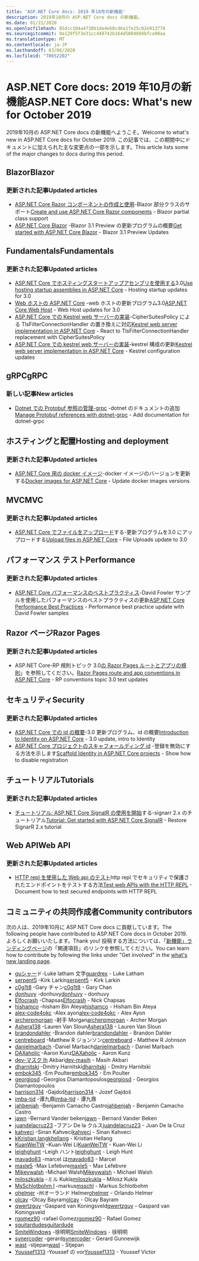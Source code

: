 ```yaml
---
title: 'ASP.NET Core docs: 2019 年10月の新機能'
description: 2019年10月の ASP.NET Core docs の新機能。
ms.date: 01/21/2020
ms.openlocfilehash: 85dcc104a4738b1de4eb8c46a1fe25c02e913778
ms.sourcegitcommit: 9a129f5f3e31cc449742b164d5004894bfca90aa
ms.translationtype: MT
ms.contentlocale: ja-JP
ms.lasthandoff: 03/06/2020
ms.locfileid: "78652202"
---
```

# <a name="aspnet-core-docs-whats-new-for-october-2019"></a><span data-ttu-id="fb5b9-103">ASP.NET Core docs: 2019 年10月の新機能</span><span class="sxs-lookup"><span data-stu-id="fb5b9-103">ASP.NET Core docs: What's new for October 2019</span></span>

<span data-ttu-id="fb5b9-104">2019年10月の ASP.NET Core docs の新機能へようこそ。</span><span class="sxs-lookup"><span data-stu-id="fb5b9-104">Welcome to what's new in ASP.NET Core docs for October 2019.</span></span> <span data-ttu-id="fb5b9-105">この記事では、この期間中にドキュメントに加えられた主な変更点の一部を示します。</span><span class="sxs-lookup"><span data-stu-id="fb5b9-105">This article lists some of the major changes to docs during this period.</span></span>

## <a name="blazor"></a><span data-ttu-id="fb5b9-106">Blazor</span><span class="sxs-lookup"><span data-stu-id="fb5b9-106">Blazor</span></span>

### <a name="updated-articles"></a><span data-ttu-id="fb5b9-107">更新された記事</span><span class="sxs-lookup"><span data-stu-id="fb5b9-107">Updated articles</span></span>

- <span data-ttu-id="fb5b9-108">[ASP.NET Core Razor コンポーネントの作成と使用](../blazor/components.md)-Blazor 部分クラスのサポート</span><span class="sxs-lookup"><span data-stu-id="fb5b9-108">[Create and use ASP.NET Core Razor components](../blazor/components.md) - Blazor partial class support</span></span>
- <span data-ttu-id="fb5b9-109">[ASP.NET Core Blazor](../blazor/get-started.md) -Blazor 3.1 Preview の更新プログラムの概要</span><span class="sxs-lookup"><span data-stu-id="fb5b9-109">[Get started with ASP.NET Core Blazor](../blazor/get-started.md) - Blazor 3.1 Preview Updates</span></span>

## <a name="fundamentals"></a><span data-ttu-id="fb5b9-110">Fundamentals</span><span class="sxs-lookup"><span data-stu-id="fb5b9-110">Fundamentals</span></span>

### <a name="updated-articles"></a><span data-ttu-id="fb5b9-111">更新された記事</span><span class="sxs-lookup"><span data-stu-id="fb5b9-111">Updated articles</span></span>

- <span data-ttu-id="fb5b9-112">[ASP.NET Core でホスティングスタートアップアセンブリを使用する](../fundamentals/host/platform-specific-configuration.md)3.0</span><span class="sxs-lookup"><span data-stu-id="fb5b9-112">[Use hosting startup assemblies in ASP.NET Core](../fundamentals/host/platform-specific-configuration.md) - Hosting startup updates for 3.0</span></span>
- <span data-ttu-id="fb5b9-113">[Web ホストの ASP.NET Core](../fundamentals/host/web-host.md) -web ホストの更新プログラム3.0</span><span class="sxs-lookup"><span data-stu-id="fb5b9-113">[ASP.NET Core Web Host](../fundamentals/host/web-host.md) - Web Host updates for 3.0</span></span>
- <span data-ttu-id="fb5b9-114">[ASP.NET Core での Kestrel web サーバーの実装](../fundamentals/servers/kestrel.md)-CipherSuitesPolicy による TlsFilterConnectionHandler の置き換えに対応</span><span class="sxs-lookup"><span data-stu-id="fb5b9-114">[Kestrel web server implementation in ASP.NET Core](../fundamentals/servers/kestrel.md) - React to TlsFilterConnectionHandler replacement with CipherSuitesPolicy</span></span>
- <span data-ttu-id="fb5b9-115">[ASP.NET Core での kestrel web サーバーの実装](../fundamentals/servers/kestrel.md)-kestrel 構成の更新</span><span class="sxs-lookup"><span data-stu-id="fb5b9-115">[Kestrel web server implementation in ASP.NET Core](../fundamentals/servers/kestrel.md) - Kestrel configuration updates</span></span>

## <a name="grpc"></a><span data-ttu-id="fb5b9-116">gRPC</span><span class="sxs-lookup"><span data-stu-id="fb5b9-116">gRPC</span></span>

### <a name="new-articles"></a><span data-ttu-id="fb5b9-117">新しい記事</span><span class="sxs-lookup"><span data-stu-id="fb5b9-117">New articles</span></span>

- <span data-ttu-id="fb5b9-118">[Dotnet での Protobuf 参照の管理-grpc](../grpc/dotnet-grpc.md) -dotnet のドキュメントの追加</span><span class="sxs-lookup"><span data-stu-id="fb5b9-118">[Manage Protobuf references with dotnet-grpc](../grpc/dotnet-grpc.md) - Add documentation for dotnet-grpc</span></span>

## <a name="hosting-and-deployment"></a><span data-ttu-id="fb5b9-119">ホスティングと配置</span><span class="sxs-lookup"><span data-stu-id="fb5b9-119">Hosting and deployment</span></span>

### <a name="updated-articles"></a><span data-ttu-id="fb5b9-120">更新された記事</span><span class="sxs-lookup"><span data-stu-id="fb5b9-120">Updated articles</span></span>

- <span data-ttu-id="fb5b9-121">[ASP.NET Core 用の docker イメージ](../host-and-deploy/docker/building-net-docker-images.md)-docker イメージのバージョンを更新する</span><span class="sxs-lookup"><span data-stu-id="fb5b9-121">[Docker images for ASP.NET Core](../host-and-deploy/docker/building-net-docker-images.md) - Update docker images versions</span></span>

## <a name="mvc"></a><span data-ttu-id="fb5b9-122">MVC</span><span class="sxs-lookup"><span data-stu-id="fb5b9-122">MVC</span></span>

### <a name="updated-articles"></a><span data-ttu-id="fb5b9-123">更新された記事</span><span class="sxs-lookup"><span data-stu-id="fb5b9-123">Updated articles</span></span>

- <span data-ttu-id="fb5b9-124">[ASP.NET Core でファイルをアップロード](../mvc/models/file-uploads.md)する-更新プログラムを3.0 にアップロードする</span><span class="sxs-lookup"><span data-stu-id="fb5b9-124">[Upload files in ASP.NET Core](../mvc/models/file-uploads.md) - File Uploads update to 3.0</span></span>

## <a name="performance"></a><span data-ttu-id="fb5b9-125">パフォーマンス テスト</span><span class="sxs-lookup"><span data-stu-id="fb5b9-125">Performance</span></span>

### <a name="updated-articles"></a><span data-ttu-id="fb5b9-126">更新された記事</span><span class="sxs-lookup"><span data-stu-id="fb5b9-126">Updated articles</span></span>

- <span data-ttu-id="fb5b9-127">[ASP.NET Core パフォーマンスのベストプラクティス](../performance/performance-best-practices.md)-David Fowler サンプルを使用したパフォーマンスのベストプラクティスの更新</span><span class="sxs-lookup"><span data-stu-id="fb5b9-127">[ASP.NET Core Performance Best Practices](../performance/performance-best-practices.md) - Performance best practice update with David Fowler samples</span></span>

## <a name="razor-pages"></a><span data-ttu-id="fb5b9-128">Razor ページ</span><span class="sxs-lookup"><span data-stu-id="fb5b9-128">Razor Pages</span></span>

### <a name="updated-articles"></a><span data-ttu-id="fb5b9-129">更新された記事</span><span class="sxs-lookup"><span data-stu-id="fb5b9-129">Updated articles</span></span>

- <span data-ttu-id="fb5b9-130">ASP.NET Core-RP 規則トピック 3.0[の Razor Pages ルートとアプリの規則](../razor-pages/razor-pages-conventions.md)」を参照してください。</span><span class="sxs-lookup"><span data-stu-id="fb5b9-130">[Razor Pages route and app conventions in ASP.NET Core](../razor-pages/razor-pages-conventions.md) - RP conventions topic 3.0 text updates</span></span>

## <a name="security"></a><span data-ttu-id="fb5b9-131">セキュリティ</span><span class="sxs-lookup"><span data-stu-id="fb5b9-131">Security</span></span>

### <a name="updated-articles"></a><span data-ttu-id="fb5b9-132">更新された記事</span><span class="sxs-lookup"><span data-stu-id="fb5b9-132">Updated articles</span></span>

- <span data-ttu-id="fb5b9-133">[ASP.NET Core での id の概要](../security/authentication/identity.md)-3.0 更新プログラム、id の概要</span><span class="sxs-lookup"><span data-stu-id="fb5b9-133">[Introduction to Identity on ASP.NET Core](../security/authentication/identity.md) - 3.0 update, intro to Identity</span></span>
- <span data-ttu-id="fb5b9-134">[ASP.NET Core プロジェクトのスキャフォールディング id](../security/authentication/scaffold-identity.md) -登録を無効にする方法を示します</span><span class="sxs-lookup"><span data-stu-id="fb5b9-134">[Scaffold Identity in ASP.NET Core projects](../security/authentication/scaffold-identity.md) - Show how to disable registration</span></span>

## <a name="tutorials"></a><span data-ttu-id="fb5b9-135">チュートリアル</span><span class="sxs-lookup"><span data-stu-id="fb5b9-135">Tutorials</span></span>

### <a name="updated-articles"></a><span data-ttu-id="fb5b9-136">更新された記事</span><span class="sxs-lookup"><span data-stu-id="fb5b9-136">Updated articles</span></span>

- <span data-ttu-id="fb5b9-137">[チュートリアル: ASP.NET Core SignalR の使用を開始](../tutorials/signalr.md)する-signarr 2.x のチュートリアル</span><span class="sxs-lookup"><span data-stu-id="fb5b9-137">[Tutorial: Get started with ASP.NET Core SignalR](../tutorials/signalr.md) - Restore SignarR 2.x tutorial</span></span>

## <a name="web-api"></a><span data-ttu-id="fb5b9-138">Web API</span><span class="sxs-lookup"><span data-stu-id="fb5b9-138">Web API</span></span>

### <a name="updated-articles"></a><span data-ttu-id="fb5b9-139">更新された記事</span><span class="sxs-lookup"><span data-stu-id="fb5b9-139">Updated articles</span></span>

- <span data-ttu-id="fb5b9-140">[HTTP repl を使用した Web api のテスト](../web-api/http-repl.md)http repl でセキュリティで保護されたエンドポイントをテストする方法</span><span class="sxs-lookup"><span data-stu-id="fb5b9-140">[Test web APIs with the HTTP REPL](../web-api/http-repl.md) - Document how to test secured endpoints with HTTP REPL</span></span>

## <a name="community-contributors"></a><span data-ttu-id="fb5b9-141">コミュニティの共同作成者</span><span class="sxs-lookup"><span data-stu-id="fb5b9-141">Community contributors</span></span>

<span data-ttu-id="fb5b9-142">次の人は、2019年10月に ASP.NET Core docs に貢献しています。</span><span class="sxs-lookup"><span data-stu-id="fb5b9-142">The following people have contributed to ASP.NET Core docs in October 2019.</span></span> <span data-ttu-id="fb5b9-143">よろしくお願いいたします。</span><span class="sxs-lookup"><span data-stu-id="fb5b9-143">Thank you!</span></span> <span data-ttu-id="fb5b9-144">投稿する方法については、「[新機能」ランディングページ](index.yml)の「関連項目」のリンクを参照してください。</span><span class="sxs-lookup"><span data-stu-id="fb5b9-144">You can learn how to contribute by following the links under "Get involved" in the [what's new landing page](index.yml).</span></span>

- <span data-ttu-id="fb5b9-145">[guシャー](https://github.com/guardrex)ド-Luke latham 文字</span><span class="sxs-lookup"><span data-stu-id="fb5b9-145">[guardrex](https://github.com/guardrex) - Luke Latham</span></span>
- <span data-ttu-id="fb5b9-146">[serpent5](https://github.com/serpent5) -Kirk Larkin</span><span class="sxs-lookup"><span data-stu-id="fb5b9-146">[serpent5](https://github.com/serpent5) - Kirk Larkin</span></span>
- <span data-ttu-id="fb5b9-147">[c0g1t8](https://github.com/c0g1t8) -Gary チャン</span><span class="sxs-lookup"><span data-stu-id="fb5b9-147">[c0g1t8](https://github.com/c0g1t8) - Gary Chan</span></span>
- <span data-ttu-id="fb5b9-148">[donhuvy](https://github.com/donhuvy) -donhuvy</span><span class="sxs-lookup"><span data-stu-id="fb5b9-148">[donhuvy](https://github.com/donhuvy) - donhuvy</span></span>
- <span data-ttu-id="fb5b9-149">[Elfocrash](https://github.com/Elfocrash) -Chapsas</span><span class="sxs-lookup"><span data-stu-id="fb5b9-149">[Elfocrash](https://github.com/Elfocrash) - Nick Chapsas</span></span>
- <span data-ttu-id="fb5b9-150">[hishamco](https://github.com/hishamco) -hisham Bin Ateya</span><span class="sxs-lookup"><span data-stu-id="fb5b9-150">[hishamco](https://github.com/hishamco) - Hisham Bin Ateya</span></span>
- <span data-ttu-id="fb5b9-151">[alex-code4okc](https://github.com/alex-code4okc) -Alex ayon</span><span class="sxs-lookup"><span data-stu-id="fb5b9-151">[alex-code4okc](https://github.com/alex-code4okc) - Alex Ayon</span></span>
- <span data-ttu-id="fb5b9-152">[archerpmorgan](https://github.com/archerpmorgan) -射手 Morgan</span><span class="sxs-lookup"><span data-stu-id="fb5b9-152">[archerpmorgan](https://github.com/archerpmorgan) - Archer Morgan</span></span>
- <span data-ttu-id="fb5b9-153">[Ashera138](https://github.com/Ashera138) -Lauren Van Sloun</span><span class="sxs-lookup"><span data-stu-id="fb5b9-153">[Ashera138](https://github.com/Ashera138) - Lauren Van Sloun</span></span>
- <span data-ttu-id="fb5b9-154">[brandondahler](https://github.com/brandondahler) -Brandon dahler</span><span class="sxs-lookup"><span data-stu-id="fb5b9-154">[brandondahler](https://github.com/brandondahler) - Brandon Dahler</span></span>
- <span data-ttu-id="fb5b9-155">[centreboard](https://github.com/centreboard) -Matthew R ジョンソン</span><span class="sxs-lookup"><span data-stu-id="fb5b9-155">[centreboard](https://github.com/centreboard) - Matthew R Johnson</span></span>
- <span data-ttu-id="fb5b9-156">[danielmarbach](https://github.com/danielmarbach) -Daniel Marbach</span><span class="sxs-lookup"><span data-stu-id="fb5b9-156">[danielmarbach](https://github.com/danielmarbach) - Daniel Marbach</span></span>
- <span data-ttu-id="fb5b9-157">[DAXaholic](https://github.com/DAXaholic) -Aaron Kunz</span><span class="sxs-lookup"><span data-stu-id="fb5b9-157">[DAXaholic](https://github.com/DAXaholic) - Aaron Kunz</span></span>
- <span data-ttu-id="fb5b9-158">[dev-マスク Ih](https://github.com/dev-masih) Akbari</span><span class="sxs-lookup"><span data-stu-id="fb5b9-158">[dev-masih](https://github.com/dev-masih) - Masih Akbari</span></span>
- <span data-ttu-id="fb5b9-159">[dharnitski](https://github.com/dharnitski) -Dmitry Harnitski</span><span class="sxs-lookup"><span data-stu-id="fb5b9-159">[dharnitski](https://github.com/dharnitski) - Dmitry Harnitski</span></span>
- <span data-ttu-id="fb5b9-160">[embok345](https://github.com/embok345) -Em Poulter</span><span class="sxs-lookup"><span data-stu-id="fb5b9-160">[embok345](https://github.com/embok345) - Em Poulter</span></span>
- <span data-ttu-id="fb5b9-161">[georgiosd](https://github.com/georgiosd) -Georgios Diamantopoulos</span><span class="sxs-lookup"><span data-stu-id="fb5b9-161">[georgiosd](https://github.com/georgiosd) - Georgios Diamantopoulos</span></span>
- <span data-ttu-id="fb5b9-162">[harrison314](https://github.com/harrison314) -Gajdoš</span><span class="sxs-lookup"><span data-stu-id="fb5b9-162">[harrison314](https://github.com/harrison314) - Jozef Gajdoš</span></span>
- <span data-ttu-id="fb5b9-163">[imba-tjd](https://github.com/imba-tjd) -谭九鼎</span><span class="sxs-lookup"><span data-stu-id="fb5b9-163">[imba-tjd](https://github.com/imba-tjd) - 谭九鼎</span></span>
- <span data-ttu-id="fb5b9-164">[jahbenjah](https://github.com/jahbenjah) -Benjamín Camacho Castro</span><span class="sxs-lookup"><span data-stu-id="fb5b9-164">[jahbenjah](https://github.com/jahbenjah) - Benjamín Camacho Castro</span></span>
- <span data-ttu-id="fb5b9-165">[jawn](https://github.com/jawn) -Bernard Vander beken</span><span class="sxs-lookup"><span data-stu-id="fb5b9-165">[jawn](https://github.com/jawn) - Bernard Vander Beken</span></span>
- <span data-ttu-id="fb5b9-166">[juandelacruz23](https://github.com/juandelacruz23) -フアン De la クルス</span><span class="sxs-lookup"><span data-stu-id="fb5b9-166">[juandelacruz23](https://github.com/juandelacruz23) - Juan De la Cruz</span></span>
- <span data-ttu-id="fb5b9-167">[kahveci](https://github.com/kahveci) -Sinan Kahveci</span><span class="sxs-lookup"><span data-stu-id="fb5b9-167">[kahveci](https://github.com/kahveci) - Sinan Kahveci</span></span>
- <span data-ttu-id="fb5b9-168">[kKristian lang](https://github.com/khellang)</span><span class="sxs-lookup"><span data-stu-id="fb5b9-168">[khellang](https://github.com/khellang) - Kristian Hellang</span></span>
- <span data-ttu-id="fb5b9-169">[KuanWeiTW](https://github.com/KuanWeiTW) -Kuan-Wei Li</span><span class="sxs-lookup"><span data-stu-id="fb5b9-169">[KuanWeiTW](https://github.com/KuanWeiTW) - Kuan-Wei Li</span></span>
- <span data-ttu-id="fb5b9-170">[leighghunt](https://github.com/leighghunt) -Leigh ハント</span><span class="sxs-lookup"><span data-stu-id="fb5b9-170">[leighghunt](https://github.com/leighghunt) - Leigh Hunt</span></span>
- <span data-ttu-id="fb5b9-171">[mavado83](https://github.com/mavado83) -marcel は</span><span class="sxs-lookup"><span data-stu-id="fb5b9-171">[mavado83](https://github.com/mavado83) - Marcel</span></span>
- <span data-ttu-id="fb5b9-172">[maxle5](https://github.com/maxle5) -Max Lefebvre</span><span class="sxs-lookup"><span data-stu-id="fb5b9-172">[maxle5](https://github.com/maxle5) - Max Lefebvre</span></span>
- <span data-ttu-id="fb5b9-173">[Mikeywalsh](https://github.com/Mikeywalsh) -Michael Walsh</span><span class="sxs-lookup"><span data-stu-id="fb5b9-173">[Mikeywalsh](https://github.com/Mikeywalsh) - Michael Walsh</span></span>
- <span data-ttu-id="fb5b9-174">[miloszkukla](https://github.com/miloszkukla) -ミル Kukla</span><span class="sxs-lookup"><span data-stu-id="fb5b9-174">[miloszkukla](https://github.com/miloszkukla) - Milosz Kukla</span></span>
- <span data-ttu-id="fb5b9-175">[MsSchlotbohm l](https://github.com/msschl) -markus</span><span class="sxs-lookup"><span data-stu-id="fb5b9-175">[msschl](https://github.com/msschl) - Markus Schlotbohm</span></span>
- <span data-ttu-id="fb5b9-176">[ohelmer](https://github.com/ohelmer) -州オーランド Helmer</span><span class="sxs-lookup"><span data-stu-id="fb5b9-176">[ohelmer](https://github.com/ohelmer) - Orlando Helmer</span></span>
- <span data-ttu-id="fb5b9-177">[olcay](https://github.com/olcay) -Olcay Bayram</span><span class="sxs-lookup"><span data-stu-id="fb5b9-177">[olcay](https://github.com/olcay) - Olcay Bayram</span></span>
- <span data-ttu-id="fb5b9-178">[qwertzguy](https://github.com/qwertzguy) -Gaspard van Koningsveld</span><span class="sxs-lookup"><span data-stu-id="fb5b9-178">[qwertzguy](https://github.com/qwertzguy) - Gaspard van Koningsveld</span></span>
- <span data-ttu-id="fb5b9-179">[rgomez90](https://github.com/rgomez90) -rafael Gomez</span><span class="sxs-lookup"><span data-stu-id="fb5b9-179">[rgomez90](https://github.com/rgomez90) - Rafael Gomez</span></span>
- [<span data-ttu-id="fb5b9-180">sguitardude</span><span class="sxs-lookup"><span data-stu-id="fb5b9-180">sguitardude</span></span>](https://github.com/sguitardude) 
- <span data-ttu-id="fb5b9-181">[SmiteWindows](https://github.com/SmiteWindows) -徐明明</span><span class="sxs-lookup"><span data-stu-id="fb5b9-181">[SmiteWindows](https://github.com/SmiteWindows) - 徐明明</span></span>
- <span data-ttu-id="fb5b9-182">[synercoder](https://github.com/synercoder) -gerard</span><span class="sxs-lookup"><span data-stu-id="fb5b9-182">[synercoder](https://github.com/synercoder) - Gerard Gunnewijk</span></span>
- <span data-ttu-id="fb5b9-183">[wast](https://github.com/wast) -stjepan</span><span class="sxs-lookup"><span data-stu-id="fb5b9-183">[wast](https://github.com/wast) - Stjepan</span></span>
- <span data-ttu-id="fb5b9-184">[Youssef1313](https://github.com/Youssef1313) -Youssef の vor</span><span class="sxs-lookup"><span data-stu-id="fb5b9-184">[Youssef1313](https://github.com/Youssef1313) - Youssef Victor</span></span>
